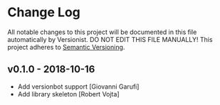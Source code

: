 # Change Log

All notable changes to this project will be documented in this file
automatically by Versionist. DO NOT EDIT THIS FILE MANUALLY!
This project adheres to [Semantic Versioning](http://semver.org/).

## v0.1.0 - 2018-10-16

* Add versionbot support [Giovanni Garufi]
* Add library skeleton [Robert Vojta]
